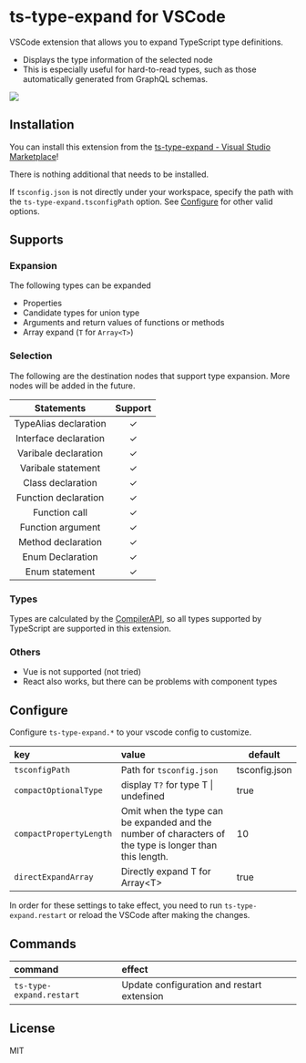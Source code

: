 # ts-type-expand for VSCode

VSCode extension that allows you to expand TypeScript type definitions.

- Displays the type information of the selected node
- This is especially useful for hard-to-read types, such as those automatically generated from GraphQL schemas.

![](https://user-images.githubusercontent.com/37296661/119652128-b18edd80-be60-11eb-87b7-aca155ac1210.gif)

## Installation

You can install this extension from the [ts-type-expand - Visual Studio Marketplace](https://marketplace.visualstudio.com/items?itemName=kimuson.ts-type-expand)!

There is nothing additional that needs to be installed.

If `tsconfig.json` is not directly under your workspace, specify the path with the `ts-type-expand.tsconfigPath` option. See [Configure](#Configure) for other valid options.

## Supports

### Expansion

The following types can be expanded

- Properties
- Candidate types for union type
- Arguments and return values of functions or methods
- Array expand (`T` for `Array<T>`)

### Selection

The following are the destination nodes that support type expansion. More nodes will be added in the future.

|      Statements       | Support |
| :-------------------: | :-----: |
| TypeAlias declaration |    ✓    |
| Interface declaration |    ✓    |
| Varibale declaration  |    ✓    |
|  Varibale statement   |    ✓    |
|   Class declaration   |    ✓    |
| Function declaration  |    ✓    |
|     Function call     |    ✓    |
|   Function argument   |    ✓    |
|  Method declaration   |    ✓    |
|   Enum Declaration    |    ✓    |
|    Enum statement     |    ✓    |

### Types

Types are calculated by the [CompilerAPI](https://github.com/Microsoft/TypeScript/wiki/Using-the-Compiler-API), so all types supported by TypeScript are supported in this extension.

### Others

- Vue is not supported (not tried)
- React also works, but there can be problems with component types

## Configure

Configure `ts-type-expand.*` to your vscode config to customize.

| key                     | value                                                                                                   | default       |
| :---------------------- | :------------------------------------------------------------------------------------------------------ | ------------- |
| `tsconfigPath`          | Path for `tsconfig.json`                                                                                | tsconfig.json |
| `compactOptionalType`   | display `T?` for type T \| undefined                                                                    | true          |
| `compactPropertyLength` | Omit when the type can be expanded and the number of characters of the type is longer than this length. | 10            |
| `directExpandArray`     | Directly expand T for Array\<T\>                                                                        | true          |

In order for these settings to take effect, you need to run `ts-type-expand.restart` or reload the VSCode after making the changes.

## Commands

| command                  | effect                                     |
| :----------------------- | :----------------------------------------- |
| `ts-type-expand.restart` | Update configuration and restart extension |

## License

MIT
